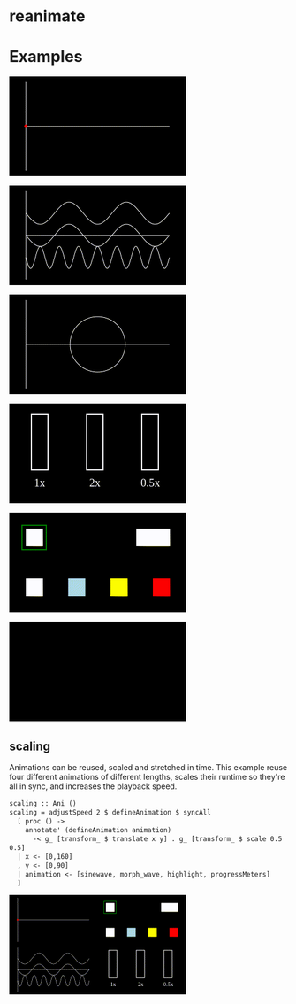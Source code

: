 # reanimate

# Examples

![Sine wave](gifs/sinewave.gif)

![Morphing wave](gifs/morphwave.gif)

![Morphing wave to circle](gifs/morphwave_circle.gif)

![Speed modification](gifs/progress.gif)

![Highlight](gifs/highlight.gif)

![Clipping](gifs/clip_rect.gif)


## scaling

Animations can be reused, scaled and stretched in time. This example
reuse four different animations of different lengths, scales their runtime
so they're all in sync, and increases the playback speed.

```
scaling :: Ani ()
scaling = adjustSpeed 2 $ defineAnimation $ syncAll
  [ proc () ->
    annotate' (defineAnimation animation)
      -< g_ [transform_ $ translate x y] . g_ [transform_ $ scale 0.5 0.5]
  | x <- [0,160]
  , y <- [0,90]
  | animation <- [sinewave, morph_wave, highlight, progressMeters]
  ]
```
![Scaling](gifs/scaling.gif)
